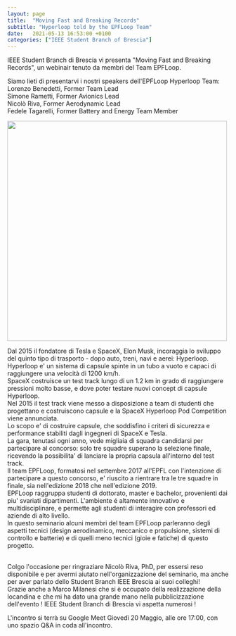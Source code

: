 ```yaml
---
layout: page
title:  "Moving Fast and Breaking Records"
subtitle: "Hyperloop told by the EPFLoop Team"
date:   2021-05-13 16:53:00 +0100
categories: ["IEEE Student Branch of Brescia"]
---
```


IEEE Student Branch di Brescia vi presenta "Moving Fast and Breaking Records", un webinair tenuto da membri del Team EPFLoop.
<br/>

Siamo lieti di presentarvi i nostri speakers dell'EPFLoop Hyperloop Team:
<br/>Lorenzo Benedetti, Former Team Lead
<br/>Simone Rametti, Former Avionics Lead
<br/>Nicolò Riva, Former Aerodynamic Lead
<br/>Fedele Tagarelli, Former Battery and Energy Team Member
<br/>


<img src="https://github.com/freshq99/freshq99.github.io/blob/master/assets/img/sitowebinair.jpg?raw=true" style="height: 500px; width:500px;"/>

Dal 2015 il fondatore di Tesla e SpaceX, Elon Musk, incoraggia lo sviluppo del quinto tipo di trasporto - dopo auto, treni, navi e aerei: Hyperloop. 
<br/>Hyperloop e' un sistema di capsule spinte in un tubo a vuoto e capaci di raggiungere una velocità di 1200 km/h. 
<br/> SpaceX costruisce un test track lungo di un 1.2 km in grado di raggiungere pressioni molto basse, e dove poter testare nuovi concept di capsule Hyperloop. 
<br/> Nel 2015 il test track viene messo a disposizione a team di studenti che progettano e costruiscono capsule e la SpaceX Hyperloop Pod Competition viene annunciata. 
<br/> Lo scopo  e' di costruire capsule, che soddisfino i criteri di sicurezza e performance stabiliti dagli ingegneri di SpaceX e Tesla.
<br/> La gara, tenutasi ogni anno, vede migliaia di squadra candidarsi per partecipare al concorso: solo tre squadre superano la selezione finale, ricevendo la possibilita' di lanciare la propria capsula all'interno del test track. 
<br/> Il team EPFLoop, formatosi nel settembre 2017 all'EPFL con l'intenzione di partecipare a questo concorso, e' riuscito a rientrare tra le tre squadre in finale, sia nell'edizione 2018 che nell'edizione 2019.
<br/> EPFLoop raggruppa studenti di dottorato, master e bachelor, provenienti dai piu' svariati dipartimenti. L'ambiente é altamente innovativo e multidisciplinare, e permette agli studenti di interagire con professori ed aziende di alto livello.
<br/> In questo seminario alcuni membri del team EPFLoop parleranno degli aspetti tecnici (design aerodinamico, meccanico e propulsione, sistemi di controllo e batterie) e di quelli meno tecnici (gioie e fatiche) di questo progetto. 

<br/>Colgo l'occasione per ringraziare Nicolò Riva, PhD, per essersi reso disponibile e per avermi aiutato nell'organizzazione del seminario, ma anche per aver parlato dello Student Branch IEEE Brescia ai suoi colleghi!
<br/>Grazie anche a Marco Milanesi che si è occupato della realizzazione della locandina e che mi ha dato una grande mano nella pubblicizzazione dell'evento !
IEEE Student Branch di Brescia vi aspetta numerosi !

L'incontro si terrà su Google Meet Giovedì 20 Maggio, alle ore 17:00, con uno spazio Q&A in coda all'incontro.
